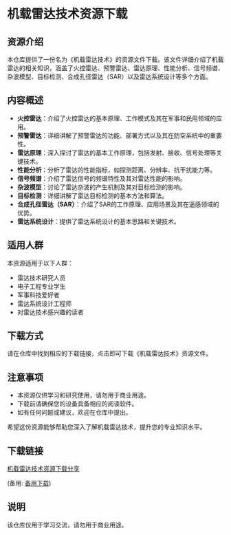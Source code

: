# 机载雷达技术资源下载

## 资源介绍

本仓库提供了一份名为《机载雷达技术》的资源文件下载。该文件详细介绍了机载雷达的相关知识，涵盖了火控雷达、预警雷达、雷达原理、性能分析、信号频谱、杂波模型、目标检测、合成孔径雷达（SAR）以及雷达系统设计等多个方面。

## 内容概述

- **火控雷达**：介绍了火控雷达的基本原理、工作模式及其在军事和民用领域的应用。
- **预警雷达**：详细讲解了预警雷达的功能、部署方式以及其在防空系统中的重要性。
- **雷达原理**：深入探讨了雷达的基本工作原理，包括发射、接收、信号处理等关键技术。
- **性能分析**：分析了雷达的性能指标，如探测距离、分辨率、抗干扰能力等。
- **信号频谱**：介绍了雷达信号的频谱特性及其对雷达性能的影响。
- **杂波模型**：讨论了雷达杂波的产生机制及其对目标检测的影响。
- **目标检测**：详细讲解了雷达目标检测的基本方法和算法。
- **合成孔径雷达（SAR）**：介绍了SAR的工作原理、应用场景及其在遥感领域的优势。
- **雷达系统设计**：提供了雷达系统设计的基本思路和关键技术。

## 适用人群

本资源适用于以下人群：

- 雷达技术研究人员
- 电子工程专业学生
- 军事科技爱好者
- 雷达系统设计工程师
- 对雷达技术感兴趣的读者

## 下载方式

请在仓库中找到相应的下载链接，点击即可下载《机载雷达技术》资源文件。

## 注意事项

- 本资源仅供学习和研究使用，请勿用于商业用途。
- 下载前请确保您的设备具备相应的阅读软件。
- 如有任何问题或建议，欢迎在仓库中提出。

希望这份资源能够帮助您深入了解机载雷达技术，提升您的专业知识水平。

## 下载链接
[机载雷达技术资源下载分享](https://pan.quark.cn/s/db833a08045c) 

(备用: [备用下载](https://pan.baidu.com/s/1DzPTJPgY793f8LhIyvdknA?pwd=1234))

## 说明

该仓库仅用于学习交流，请勿用于商业用途。
